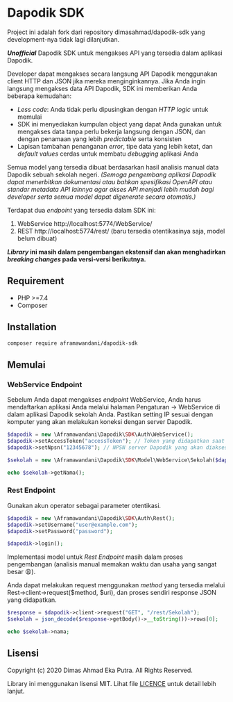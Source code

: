 # Dapodik SDK

Project ini adalah fork dari repository dimasahmad/dapodik-sdk yang development-nya tidak lagi dilanjutkan.

***Unofficial*** Dapodik SDK untuk mengakses API yang tersedia dalam aplikasi Dapodik.

Developer dapat mengakses secara langsung API Dapodik menggunakan client HTTP dan JSON jika mereka menginginkannya. Jika Anda ingin langsung mengakses data API Dapodik, SDK ini memberikan Anda beberapa kemudahan:

- *Less code*: Anda tidak perlu dipusingkan dengan *HTTP logic* untuk memulai
- SDK ini menyediakan kumpulan object yang dapat Anda gunakan untuk mengakses data tanpa perlu bekerja langsung dengan JSON, dan dengan penamaan yang lebih *predictable* serta konsisten
- Lapisan tambahan penanganan *error*, tipe data yang lebih ketat, dan *default values* cerdas untuk membatu *debugging* aplikasi Anda 

Semua model yang tersedia dibuat berdasarkan hasil analisis manual data Dapodik sebuah sekolah negeri. *(Semoga pengembang aplikasi Dapodik dapat menerbitkan dokumentasi atau bahkan spesifikasi OpenAPI atau standar metadata API lainnya agar akses API menjadi lebih mudah bagi developer serta semua model dapat digenerate secara otomatis.)*

Terdapat dua *endpoint* yang tersedia dalam SDK ini:
1. WebService http://localhost:5774/WebService/
2. REST http://localhost:5774/rest/ (baru tersedia otentikasinya saja, model belum dibuat)

***Library* ini masih dalam pengembangan ekstensif dan akan menghadirkan *breaking changes* pada versi-versi berikutnya.** 

## Requirement

- PHP >=7.4
- Composer

## Installation

```bash
composer require aframawandani/dapodik-sdk
```

## Memulai

### WebService Endpoint

Sebelum Anda dapat mengakses *endpoint* WebService, Anda harus mendaftarkan aplikasi Anda melalui halaman Pengaturan -> WebService di dalam aplikasi Dapodik sekolah Anda. Pastikan setting IP sesuai dengan komputer yang akan melakukan koneksi dengan server Dapodik.

```php
$dapodik = new \Aframawandani\Dapodik\SDK\Auth\WebService();
$dapodik->setAccessToken("accessToken"); // Token yang didapatkan saat registrasi aplikasi
$dapodik->setNpsn("12345678"); // NPSN server Dapodik yang akan diakses

$sekolah = new \Aframawandani\Dapodik\SDK\Model\WebService\Sekolah($dapodik);

echo $sekolah->getNama();
```

### Rest Endpoint

Gunakan akun operator sebagai parameter otentikasi.

```php
$dapodik = new \Aframawandani\Dapodik\SDK\Auth\Rest();
$dapodik->setUsername("user@example.com");
$dapodik->setPassword("password");

$dapodik->login();
```

Implementasi model untuk *Rest Endpoint* masih dalam proses pengembangan (analisis manual memakan waktu dan usaha yang sangat besar 😩).

Anda dapat melakukan request menggunakan *method* yang tersedia melalui Rest->client->request($method, $uri), dan proses sendiri response JSON yang didapatkan.

```php
$response = $dapodik->client->request("GET", "/rest/Sekolah");
$sekolah = json_decode($response->getBody()->__toString())->rows[0];

echo $sekolah->nama;
```
## Lisensi

Copyright (c) 2020 Dimas Ahmad Eka Putra. All Rights Reserved.

Library ini menggunakan lisensi MIT. Lihat file [LICENCE](LICENSE) untuk detail lebih lanjut.
